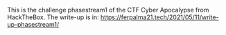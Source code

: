 This is the challenge phasestream1 of the CTF Cyber Apocalypse from HackTheBox.
The write-up is in: https://ferpalma21.tech/2021/05/11/write-up-phasestream1/

